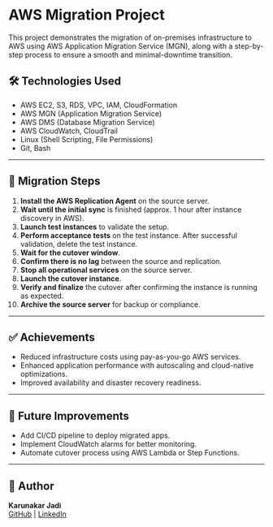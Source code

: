 # AWS Migration Project

This project demonstrates the migration of on-premises infrastructure to AWS using AWS Application Migration Service (MGN), along with a step-by-step process to ensure a smooth and minimal-downtime transition.

## 🛠️ Technologies Used

- AWS EC2, S3, RDS, VPC, IAM, CloudFormation
- AWS MGN (Application Migration Service)
- AWS DMS (Database Migration Service)
- AWS CloudWatch, CloudTrail
- Linux (Shell Scripting, File Permissions)
- Git, Bash

---

## 🚀 Migration Steps

1. **Install the AWS Replication Agent** on the source server.
2. **Wait until the initial sync** is finished (approx. 1 hour after instance discovery in AWS).
3. **Launch test instances** to validate the setup.
4. **Perform acceptance tests** on the test instance. After successful validation, delete the test instance.
5. **Wait for the cutover window**.
6. **Confirm there is no lag** between the source and replication.
7. **Stop all operational services** on the source server.
8. **Launch the cutover instance**.
9. **Verify and finalize** the cutover after confirming the instance is running as expected.
10. **Archive the source server** for backup or compliance.

---

## ✅ Achievements

- Reduced infrastructure costs using pay-as-you-go AWS services.
- Enhanced application performance with autoscaling and cloud-native optimizations.
- Improved availability and disaster recovery readiness.

---

## 📂 Future Improvements

- Add CI/CD pipeline to deploy migrated apps.
- Implement CloudWatch alarms for better monitoring.
- Automate cutover process using AWS Lambda or Step Functions.

---

## 👤 Author

**Karunakar Jadi**  
[GitHub](https://github.com/Karunakarjadi1609) | [LinkedIn](https://www.linkedin.com/in/karunakarjadi123)  

